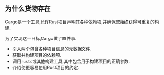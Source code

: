 
## 为什么货物存在

Cargo是一个工具,允许Rust项目声明其各种依赖项,并确保您始终获得可重复的构建.

为了实现这一目标,Cargo做了四件事:

-   引入两个包含各种项目信息的元数据文件.
-   获取并构建项目的依赖项.
-   调用`rustc`或其他构建工具,其中包含用于构建项目的正确参数.
-   介绍使更容易使用Rust项目的约定.
